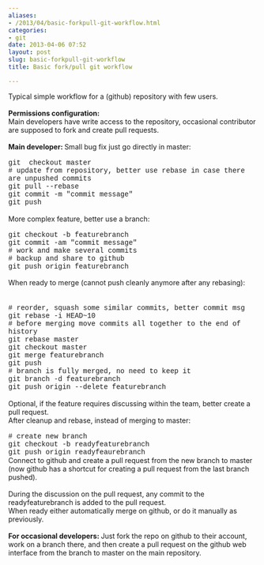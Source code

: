 ```yaml
---
aliases:
- /2013/04/basic-forkpull-git-workflow.html
categories:
- git
date: 2013-04-06 07:52
layout: post
slug: basic-forkpull-git-workflow
title: Basic fork/pull git workflow

---
```


<div dir="ltr">
 Typical simple workflow for a (github) repository with few users.
</div>
<div dir="ltr">
 <b>
  <br/>
 </b>
</div>
<div dir="ltr">
 <b>
  Permissions configuration:
 </b>
</div>
<div dir="ltr">
 Main developers have write access to the repository, occasional contributor are supposed to fork and create pull requests.
</div>
<div dir="ltr">
</div>
<a name="more">
</a>
<br/>
<div dir="ltr">
 <b>
  Main developer:
 </b>
 Small bug fix just go directly in master:
</div>
<div dir="ltr">
 <span style="font-family: Courier New, Courier, monospace;">
  <br/>
 </span>
</div>
<div dir="ltr">
 <span style="font-family: Courier New, Courier, monospace;">
  git  checkout master
  <br/>
  # update from repository, better use rebase in case there are unpushed commits
  <br/>
  git pull --rebase
  <br/>
  git commit -m "commit message"
  <br/>
  git push
 </span>
</div>
<div dir="ltr">
 <br/>
</div>
<div dir="ltr">
 More complex feature, better use a branch:
</div>
<div dir="ltr">
 <span style="font-family: Courier New, Courier, monospace;">
  <br/>
 </span>
</div>
<div dir="ltr">
 <span style="font-family: Courier New, Courier, monospace;">
  git checkout -b featurebranch
  <br/>
  git commit -am "commit message"
  <br/>
  # work and make several commits
  <br/>
  # backup and share to github
  <br/>
  git push origin featurebranch
 </span>
</div>
<div dir="ltr">
 <span style="font-family: Courier New, Courier, monospace;">
  <br/>
 </span>
</div>
<div dir="ltr">
 <span style="font-family: inherit;">
  When ready to merge (cannot push cleanly anymore after any rebasing):
 </span>
 <span style="font-family: Courier New, Courier, monospace;">
  <br/>
 </span>
 <br/>
 <span style="font-family: inherit;">
  <br/>
 </span>
</div>
<div dir="ltr">
 <span style="font-family: Courier New, Courier, monospace;">
  # reorder, squash some similar commits, better commit msg
 </span>
 <br/>
 <span style="font-family: Courier New, Courier, monospace;">
  git rebase -i HEAD~10
 </span>
 <br/>
 <span style="font-family: Courier New, Courier, monospace;">
  # before merging move commits all together to the end of history
 </span>
 <br/>
 <span style="font-family: Courier New, Courier, monospace;">
  git rebase master
 </span>
 <br/>
 <span style="font-family: Courier New, Courier, monospace;">
  git checkout master
 </span>
 <br/>
 <span style="font-family: Courier New, Courier, monospace;">
  git merge featurebranch
 </span>
 <br/>
 <span style="font-family: Courier New, Courier, monospace;">
  git push
 </span>
 <br/>
 <span style="font-family: Courier New, Courier, monospace;">
  # branch is fully merged, no need to keep it
 </span>
 <br/>
 <span style="font-family: Courier New, Courier, monospace;">
  git branch -d featurebranch
 </span>
 <br/>
 <span style="font-family: Courier New, Courier, monospace;">
  git push origin --delete featurebranch
 </span>
</div>
<div dir="ltr">
 <br/>
</div>
<div dir="ltr">
 Optional, if the feature requires discussing within the team, better create a pull request.
 <br/>
 After cleanup and rebase, instead of merging to master:
 <br/>
 <span style="font-family: Courier New, Courier, monospace;">
  <br/>
 </span>
</div>
<div dir="ltr">
 <span style="font-family: Courier New, Courier, monospace;">
  # create new branch
  <br/>
  git checkout -b readyfeaturebranch
  <br/>
  git push origin readyfeaurebranch
 </span>
</div>
<div dir="ltr">
 Connect to github and create a pull request from the new branch to master (now github has a shortcut for creating a pull request from the last branch pushed).
</div>
<div dir="ltr">
 <br/>
</div>
<div dir="ltr">
 During the discussion on the pull request, any commit to the readyfeaturebranch is added to the pull request.
 <br/>
 When ready either automatically merge on github, or do it manually as previously.
</div>
<div dir="ltr">
 <br/>
</div>
<div dir="ltr">
 <b>
  For occasional developers:
 </b>
 Just fork the repo on github to their account, work on a branch there, and then create a pull request on the github web interface from the branch to master on the main repository.
</div>
